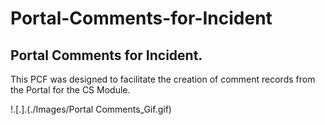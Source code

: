 # Portal-Comments-for-Incident

<div><h2>Portal Comments for Incident.</h2>
<p>This PCF was designed to facilitate the creation of comment records from the Portal for the CS Module.</p>

!.[.].(./Images/Portal Comments_Gif.gif)

<img src=""/>

</div>
